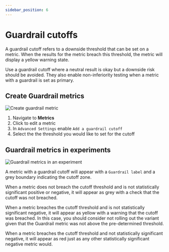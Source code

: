 ```yaml
---
sidebar_position: 6
---
```


# Guardrail cutoffs

A guardrail cutoff refers to a downside threshold that can be set on a metric. When the results for the metric breach this threshold, the metric will display a yellow warning state.

Use a guardrail cutoff where a neutral result is okay but a downside risk should be avoided. They also enable non-inferiority testing when a metric with a guardrail is set as primary.

## Create Guardrail metrics

![Create guardrail metric](/img/data-management/metrics/guardrail-metric-setup.png)

1. Navigate to **Metrics**
2. Click to edit a metric
3. In `Advanced Settings` enable `Add a guardrail cutoff`
4. Select the the threshold you would like to set for the cutoff

## Guardrail metrics in experiments

![Guardrail metrics in an experiment](/img/data-management/metrics/guardrail-experiment.png)

A metric with a guardrail cutoff will appear with a `Guardrail label` and a grey boundary indicating the cutoff zone.

When a metric does not breach the cutoff threshold and is not statistically significant positive or negative, it will appear as grey with a check that the cutoff was not breached.

When a metric breaches the cutoff threshold and is not statistically significant negative, it will appear as yellow with a warning that the cutoff was breached. In this case, you should consider not rolling out the variant given that the Guardrail metric was not above the pre-determined threshold.

When a metric breaches the cutoff threshold and not statistically significant negative, it will appear as red just as any other statistically significant negative metric would.